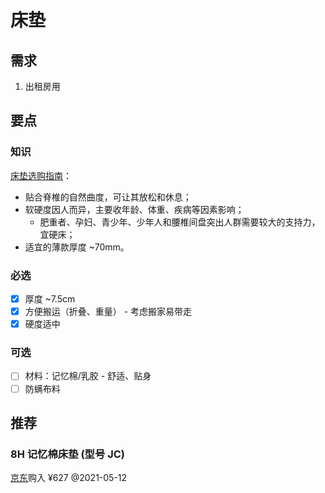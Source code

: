# 床垫

## 需求

1. 出租房用

## 要点

### 知识

[床垫选购指南](https://mp.weixin.qq.com/s/enbXihzWdeWPnnd6VYZ1uA)：

* 贴合脊椎的自然曲度，可让其放松和休息；
* 软硬度因人而异，主要收年龄、体重、疾病等因素影响；
  * 肥重者、孕妇、青少年、少年人和腰椎间盘突出人群需要较大的支持力，宜硬床；
* 适宜的薄款厚度 ~70mm。

### 必选

* [x] 厚度 ~7.5cm
* [x] 方便搬运（折叠、重量） - 考虑搬家易带走
* [x] 硬度适中

### 可选

* [ ] 材料：记忆棉/乳胶 - 舒适、贴身
* [ ] 防螨布料

## 推荐

### 8H 记忆棉床垫  (型号 JC)

[京东](https://item.jd.com/32766793395.html)购入 ¥627 @2021-05-12
